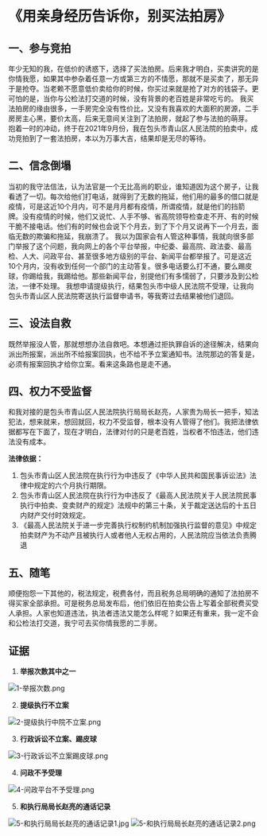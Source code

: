 # 《用亲身经历告诉你，别买法拍房》

## 一、参与竞拍
年少无知的我，在低价的诱惑下，选择了买法拍房。后来我才明白，买卖讲究的是你情我愿，如果其中参杂着任意一方或第三方的不情愿，那就不是买卖了，那无异于是抢夺。当老赖不愿意低价卖给你的时候，你买过来就是抢了对方的钱袋子。更可怕的是，当你与公检法打交道的时候，没有背景的老百姓是非常吃亏的。
我买法拍房的缘由很多，一手房完全没有性价比，又没有我喜欢的大面积的房源，二手房房主心黑，要价太高，后来无意间关注到了法拍房，就起了参与法拍的萌芽。
抱着一时的冲动，终于在2021年9月份，我在包头市青山区人民法院的拍卖中，成功竞拍到了一套法拍房，本以为万事大吉，结果却是无尽的等待。

## 二、信念倒塌
当初的我守法信法，认为法官是一个无比高尚的职业，谁知道因为这个房子，让我看透了一切。每次给他们打电话，就得到了无数的拖延，他们用的最多的借口就是疫情，可是这近10个月内，可不是月月都有疫情，所谓疫情，就是他们的挡箭牌。没有疫情的时候，他们又说忙、人手不够、省高院领导检查走不开、有的时候干脆不接电话。他们有的时候也会说下个月去，到了下个月又说再下一个月去，面临无数的欺骗和拖延，我崩溃了。
我以为国家会有人管这种事情，我就向很多部门举报了这个问题，我向网上的各个平台举报，中纪委、最高院、政法委、最高检、人大、问政平台、甚至很多地方级别的平台、新闻平台都举报了。可是这近10个月内，没有收到任何一个部门的主动答复。很多电话要么打不通，要么踢皮球，你踢给我，我踢给他。那些新闻平台，别提他们有多懦弱了，只要涉及到公检法，一律不处理。
我想申请提级执行，结果包头市中级人民法院不受理，让我向包头市青山区人民法院寄送执行监督申请书，等我寄过去结果被他们退回。

## 三、设法自救
既然举报没人管，那就想想办法自救吧。本想通过拒执罪自诉的途径解决，结果向派出所报案，派出所不给报案回执，也不给不予立案通知书。法院那边的答复是，必须有报案回执才给你立案。看来这条路也是走不通。

## 四、权力不受监督
和我对接的是包头市青山区人民法院执行局局长赵亮，人家贵为局长一把手，知法犯法，想来就来，想回就回，权力不受监督，根本没有人管得了他们。我把法律依据都写在下面了，现在才明白，法律对付的只是老百姓，当权者不怕违法，他们违法没有成本。

**法律依据：**
1.	包头市青山区人民法院在执行行为中违反了《中华人民共和国民事诉讼法》法律中规定的六个月执行期限。
2.	包头市青山区人民法院在执行行为中违反了《最高人民法院关于人民法院民事执行中拍卖、变卖财产的规定》法规中的第三十条，关于裁定送达后的十五日内财产交付时效规定。
3.	《最高人民法院关于进一步完善执行权制约机制加强执行监督的意见》中规定 拍卖财产为不动产且被执行人或者他人无权占用的，人民法院应当依法负责腾退

## 五、随笔
顺便抱怨一下其他的，税法规定，税费各付，而且税务总局明确的通知了法拍房不得买家全部承担。可是税务总局发布后，他们依旧在拍卖公告上写着全部税费买受人承担。人家也知道违法，执法者违法又能怎么样呢？如果还有重来，我一定不会和公检法打交道，我宁可去买你情我愿的二手房。

## 证据

1. **举报次数其中之一**

![1-举报次数.png](1-举报次数.png)


2. **提级执行不立案**

![2-提级执行中院不立案.png](2-提级执行中院不立案.png)


3. **行政诉讼不立案、踢皮球**

![3-行政诉讼不立案踢皮球.png](3-行政诉讼不立案踢皮球.png)


4. **问政不予受理**

![4-问政平台不予受理.png](4-问政平台不予受理.png)


5. **和执行局局长赵亮的通话记录**

![5-和执行局局长赵亮的通话记录1.jpg](5-和执行局局长赵亮的通话记录1.jpg)
![5-和执行局局长赵亮的通话记录2.png](5-和执行局局长赵亮的通话记录2.png)
